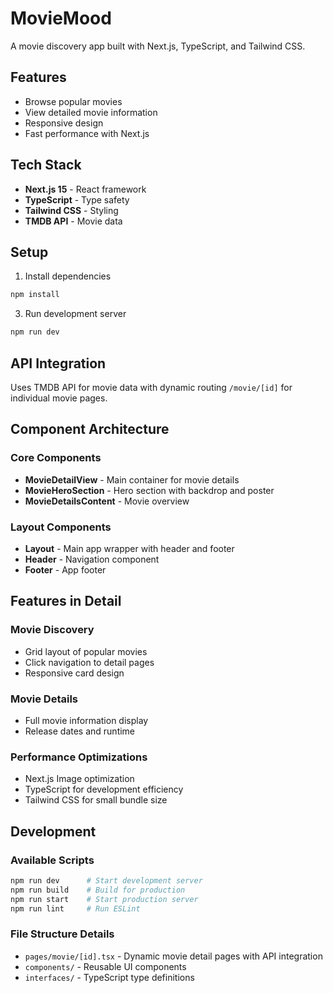 # MovieMood

A movie discovery app built with Next.js, TypeScript, and Tailwind CSS.

## Features

- Browse popular movies
- View detailed movie information
- Responsive design
- Fast performance with Next.js

## Tech Stack

- **Next.js 15** - React framework
- **TypeScript** - Type safety
- **Tailwind CSS** - Styling
- **TMDB API** - Movie data

## Setup

1. Install dependencies
```bash
npm install
```

3. Run development server
```bash
npm run dev
```

## API Integration

Uses TMDB API for movie data with dynamic routing `/movie/[id]` for individual movie pages.

## Component Architecture

### Core Components
- **MovieDetailView** - Main container for movie details
- **MovieHeroSection** - Hero section with backdrop and poster
- **MovieDetailsContent** - Movie overview

### Layout Components
- **Layout** - Main app wrapper with header and footer
- **Header** - Navigation component
- **Footer** - App footer

## Features in Detail

### Movie Discovery
- Grid layout of popular movies
- Click navigation to detail pages
- Responsive card design

### Movie Details
- Full movie information display
- Release dates and runtime

### Performance Optimizations
- Next.js Image optimization
- TypeScript for development efficiency
- Tailwind CSS for small bundle size

## Development

### Available Scripts
```bash
npm run dev      # Start development server
npm run build    # Build for production
npm run start    # Start production server
npm run lint     # Run ESLint
```

### File Structure Details
- `pages/movie/[id].tsx` - Dynamic movie detail pages with API integration
- `components/` - Reusable UI components
- `interfaces/` - TypeScript type definitions
